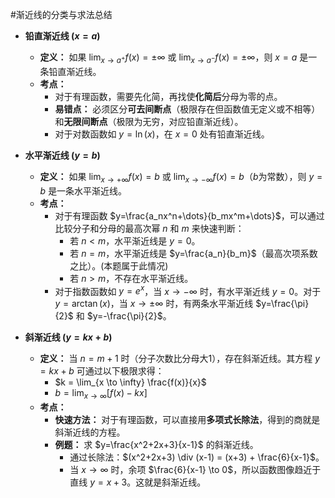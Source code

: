 #渐近线的分类与求法总结 
*   **铅直渐近线 ($x=a$)**
    *   **定义：** 如果 $\lim_{x \to a^+} f(x) = \pm\infty$ 或 $\lim_{x \to a^-} f(x) = \pm\infty$，则 $x=a$ 是一条铅直渐近线。
    *   **考点：**
        *   对于有理函数，需要先化简，再找使**化简后**分母为零的点。
        *   **易错点：** 必须区分**可去间断点**（极限存在但函数值无定义或不相等）和**无限间断点**（极限为无穷，对应铅直渐近线）。
        *   对于对数函数如 $y=\ln(x)$，在 $x=0$ 处有铅直渐近线。

*   **水平渐近线 ($y=b$)**
    *   **定义：** 如果 $\lim_{x \to +\infty} f(x) = b$ 或 $\lim_{x \to -\infty} f(x) = b$（$b$为常数），则 $y=b$ 是一条水平渐近线。
    *   **考点：**
        *   对于有理函数 $y=\frac{a_nx^n+\dots}{b_mx^m+\dots}$，可以通过比较分子和分母的最高次幂 $n$ 和 $m$ 来快速判断：
            *   若 $n < m$，水平渐近线是 $y=0$。
            *   若 $n = m$，水平渐近线是 $y=\frac{a_n}{b_m}$（最高次项系数之比）。(本题属于此情况)
            *   若 $n > m$，不存在水平渐近线。
        *   对于指数函数如 $y=e^x$，当 $x \to -\infty$ 时，有水平渐近线 $y=0$。对于 $y=\arctan(x)$，当 $x \to \pm\infty$ 时，有两条水平渐近线 $y=\frac{\pi}{2}$ 和 $y=-\frac{\pi}{2}$。

*   **斜渐近线 ($y=kx+b$)**
    *   **定义：** 当 $n=m+1$ 时（分子次数比分母大1），存在斜渐近线。其方程 $y=kx+b$ 可通过以下极限求得：
        *   $k = \lim_{x \to \infty} \frac{f(x)}{x}$
        *   $b = \lim_{x \to \infty} [f(x)-kx]$
    *   **考点：**
        *   **快速方法：** 对于有理函数，可以直接用**多项式长除法**，得到的商就是斜渐近线的方程。
        *   **例题：** 求 $y=\frac{x^2+2x+3}{x-1}$ 的斜渐近线。
            *   通过长除法：$(x^2+2x+3) \div (x-1) = (x+3) + \frac{6}{x-1}$。
            *   当 $x \to \infty$ 时，余项 $\frac{6}{x-1} \to 0$，所以函数图像趋近于直线 $y=x+3$。这就是斜渐近线。
